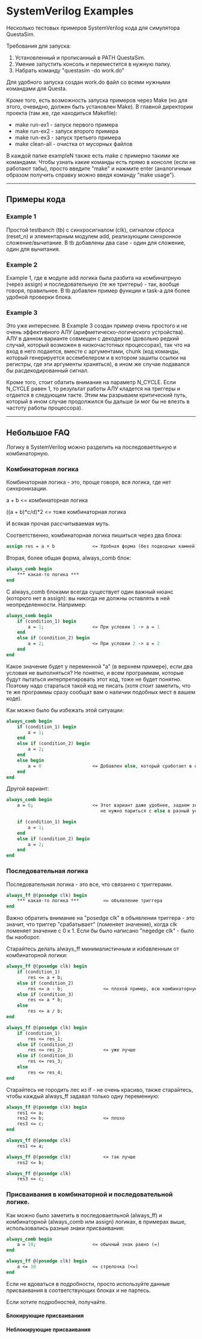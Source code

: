 # SystemVerilog Examples

Несколько тестовых примеров SystemVerilog кода для симулятора QuestaSim.

Требования для запуска:
1. Установленный и прописанный в PATH QuestaSim.
2. Умение запустить консоль и переместится в нужную папку.
3. Набрать команду "questasim -do work.do"

Для удобного запуска создан work.do файл со всеми нужными командами для Questa.

Кроме того, есть возможность запуска примеров через Make (но для этого, очевидно, должен
быть установлен Make). В главной директории проекта (там же, где находиться Makefile):
* make run-ex1 - запуск первого примера
* make run-ex2 - запуск второго примера
* make run-ex3 - запуск третьего примера
* make clean-all - очистка от мусорных файлов

В каждой папке exampleN также есть make с примерно такими же командами. Чтобы узнать какие команды
есть прямо в консоле (если не работают табы), просто введите "make" и нажмите enter (аналогичным
образом получить справку можно введя команду "make usage").
____

## Примеры кода

### Example 1
Простой testbanch (tb) с синхросигналом (clk), сигналом сброса (reset_n) и элементарным
модулем add, реализующим синхронное сложение/вычитание. В tb добавлены два case - один для сложение,
один для вычитания.

### Example 2
Example 1, где в модуле add логика была разбита на комбинатрную (через assign) и
последовательную (те же триггеры) - так, вообще говоря, правильнее.
В tb добавлен пример функции и task-а для более удобной проверки блока.

### Example 3
Это уже интереснее. В Example 3 создан пример очень простого и не очень эффективного АЛУ
(арифметическо-логического устройства). АЛУ в данном варианте совмещен с декодером (довольно редкий
случай, который возможен в низкочастотных процессорах), так что на вход в него подается, вместе
с аргументами, chunk (код команды, который генерируется ассембелером и в котором зашиты ссылки
на регистры, где эти аргументы храняться), в ином же случае подавался бы расдекодированный сигнал.

Кроме того, стоит обатить внимание на параметр N_CYCLE. Если N_CYCLE равен 1, то результат работы
АЛУ кладется на триггеры и отдается в следующем такте. Этим мы разрываем критический путь, который
в ином случае продолжился бы дальше (и мог бы не влезть в частоту работы процессора).
____

## Небольшое FAQ

Логику в SystemVerilog можно разделить на последоваетльную и комбинаторную.

### Комбинаторная логика

Комбинаторная логика - это, проще говоря, вся логика, где нет синхронизации.

a + b           <= комбинаторная логика

((a + b)*c/d)*2 <= тоже комбинаторная логика

И всякая прочая рассчитываемая муть.

Соответственно, комбинаторная логика пишиться через два блока:

```SystemVerilog
assign res = a + b              <= Удобная форма (без подводных камней) для любых простых выражений
```

Вторая, более общая форма, always_comb блок:

```SystemVerilog
always_comb begin
    *** какая-то логика ***
end
```

С always_comb блоками всегда существует один важный нюанс (которого нет в assign):
вы никогда не должны оставлять в ней неопределенности. Например:

```SystemVerilog
always_comb begin
    if (condition_1) begin
        a = 1;                  <= При условии 1 -> a = 1
    end
    else if (condition_2) begin
        a = 2;                  <= При условии 2 -> a = 2
    end
end
```

Какое значение будет у переменной "а" (в верхнем примере), если два условия не выполняться? Не понятно,
и всем программам, которые будут пытаться интерпретировать этот код, тоже не будет понятно.
Поэтому надо стараться такой код не писать (хотя стоит заметить, что те же программы сразу
сообщат вам о наличии подобных мест в вашем коде).

Как можно было бы избежать этой ситуации:

```SystemVerilog
always_comb begin
    if (condition_1) begin
        a = 1;
    end
    else if (condition_2) begin
        a = 2;
    end
    else begin
        a = 0                   <= Добавлен else, который сработает в остальных случаях.
    end
end
```

Другой вариант:

```SystemVerilog
always_comb begin
    a = 0;                      <= Этот вариант даже удобнее, задаем значение по-умолчание и
                                   не нужно париться с else в разный условиях.

    if (condition_1) begin
        a = 1;
    end
    else if (condition_2) begin
        a = 2;
    end
end
```

### Последовательная логика

Последовательная логика - это все, что связанно с триггерами.

```SystemVerilog
always_ff @(posedge clk) begin
    *** какая-то логика ***         <= объявление триггера
end
```

Важно обратить внимание на "posedge clk" в объявлении триггера - это значит, что триггер
"срабатывает" (поменяет значение), когда clk поменяет значение с 0 к 1. Если бы было написано
"negedge clk" - было бы наоборот.

Старайтесь делать always_ff минималистичным и избавленным от комбинаторной логики:

```SystemVerilog
always_ff @(posedge clk) begin
    if (condition_1)
        res <= a + b;
    else if (condition_2)
        res <= a - b;               <= плохой пример, всю комбинаторную логику надо бы вынести
    else if (condition_3)
        res <= a * b;
    else
        res <= a / b;
end
```

```SystemVerilog
always_ff @(posedge clk) begin
    if (condition_1)
        res <= res_1;
    else if (condition_2)
        res <= res_2;               <= уже лучше
    else if (condition_3)
        res <= res_3;
    else
        res <= res_4;
end
```

Старайтесь не городить лес из if - не очень красиво, также старайтесь, чтобы каждый always_ff
задавал только одну переменную:

```SystemVerilog
always_ff @(posedge clk) begin
    res1 <= a;
    res2 <= b;                      <= плохо
    res3 <= c;
end
```

```SystemVerilog
always_ff @(posedge clk)
    res1 <= a;

always_ff @(posedge clk)            <= так лучше
    res2 <= b;

always_ff @(posedge clk)
    res3 <= c;
```

### Присваивания в комбинаторной и последовательной логике.

Как можно было заметить в последоваетльной (always_ff) и комбинаторной (always_comb или assign)
логиках, в примерах выше, использовались разные знаки присваивания:

```SystemVerilog
always_comb begin
    a = 10;                     <= обычный знак равно (=)
end

always_ff @(posedge clk) begin
    a <= 10                     <= стрелочка (<=)
end
```

Если не вдоваться в подробности, просто используйте данные присваивания в соответствующих блоках
и не партесь.

Если хотите подробностей, получайте.

#### Блокирующие присваивания

#### Неблокирующие присваивания